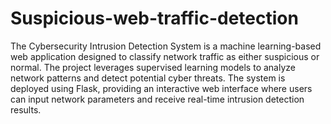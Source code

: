# Suspicious-web-traffic-detection

The Cybersecurity Intrusion Detection System is a machine learning-based web application designed to classify network traffic as either suspicious or normal. The project leverages supervised learning models to analyze network patterns and detect potential cyber threats. The system is deployed using Flask, providing an interactive web interface where users can input network parameters and receive real-time intrusion detection results.
